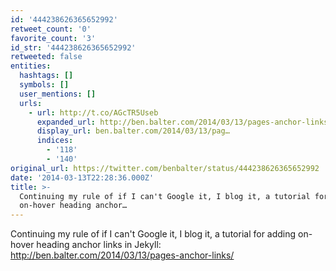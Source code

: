 ```yaml
---
id: '444238626365652992'
retweet_count: '0'
favorite_count: '3'
id_str: '444238626365652992'
retweeted: false
entities:
  hashtags: []
  symbols: []
  user_mentions: []
  urls:
    - url: http://t.co/AGcTR5Useb
      expanded_url: http://ben.balter.com/2014/03/13/pages-anchor-links/
      display_url: ben.balter.com/2014/03/13/pag…
      indices:
        - '118'
        - '140'
original_url: https://twitter.com/benbalter/status/444238626365652992
date: '2014-03-13T22:28:36.000Z'
title: >-
  Continuing my rule of if I can't Google it, I blog it, a tutorial for adding
  on-hover heading anchor…
---
```


Continuing my rule of if I can't Google it, I blog it, a tutorial for adding on-hover heading anchor links in Jekyll: http://ben.balter.com/2014/03/13/pages-anchor-links/